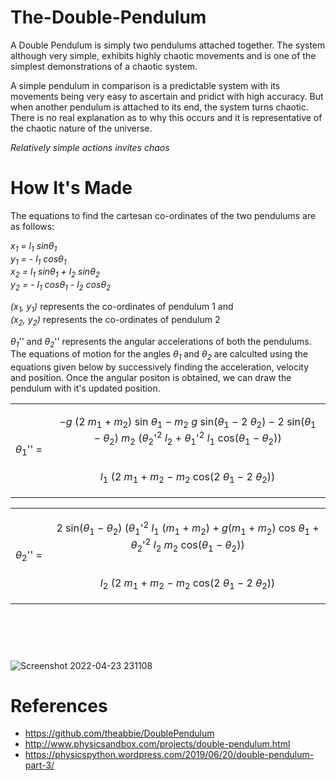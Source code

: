 # The-Double-Pendulum
 A Double Pendulum is simply two pendulums attached together. The system although very simple, exhibits highly chaotic movements and is one of the simplest demonstrations of a chaotic system.
 
 A simple pendulum in comparison is a predictable system with its movements being very easy to ascertain and pridict with high accuracy. But when another pendulum is attached to its end, the system turns chaotic. There is no real explanation as to why this occurs and it is representative of the chaotic nature of the universe.
 
 *Relatively simple actions invites chaos*

# How It's Made

The equations to find the cartesan co-ordinates of the two pendulums are as follows:
 
*x<sub>1</sub> = l<sub>1</sub> sinθ<sub>1</sub> <br>*
*y<sub>1</sub> = - l<sub>1</sub> cosθ<sub>1</sub> <br>*
*x<sub>2</sub> = l<sub>1</sub> sinθ<sub>1</sub> + l<sub>2</sub> sinθ<sub>2</sub> <br>*
*y<sub>2</sub> = - l<sub>1</sub> cosθ<sub>1</sub> - l<sub>2</sub> cosθ<sub>2</sub> <br>*

*(x<sub>1</sub>, y<sub>1</sub>)* represents the co-ordinates of pendulum 1 and <br>
*(x<sub>2</sub>, y<sub>2</sub>)* represents the co-ordinates of pendulum 2

*θ<sub>1</sub>*'' and *θ<sub>2</sub>*'' represents the angular accelerations of both the pendulums. The equations of motion for the angles  *θ<sub>1</sub>* and *θ<sub>2</sub>* are calculted using the equations given below by successively finding the acceleration, velocity and position. Once the angular positon is obtained, we can draw the pendulum with it's updated position.

<table class="fraction">
  <tbody>
    <tr>
      <td rowspan="2"><i>θ</i><sub>1</sub>''&nbsp;=&nbsp;</td>
      <td>
       <p align="center">
        −<i>g</i> (2 <i>m</i><sub>1</sub> + <i>m</i><sub>2</sub>) sin <i>θ</i
        ><sub>1</sub> − <i>m</i><sub>2</sub> <i>g</i> sin(<i>θ</i><sub>1</sub> −
        2 <i>θ</i><sub>2</sub>) − 2 sin(<i>θ</i><sub>1</sub> − <i>θ</i
        ><sub>2</sub>) <i>m</i><sub>2</sub> (<i>θ</i><sub>2</sub>'<sup>2</sup>
        <i>l</i><sub>2</sub> + <i>θ</i><sub>1</sub>'<sup>2</sup> <i>l</i
        ><sub>1</sub> cos(<i>θ</i><sub>1</sub> − <i>θ</i><sub>2</sub>))
        </p>
      </td>
    </tr>
    <tr>
      <td class="upper_line">
       <p align="center">
        <i>l</i><sub>1</sub> (2 <i>m</i><sub>1</sub> + <i>m</i><sub>2</sub> −
        <i>m</i><sub>2</sub> cos(2 <i>θ</i><sub>1</sub> − 2 <i>θ</i
        ><sub>2</sub>))
       </p>
      </td>
    </tr>
  </tbody>
</table>

<table class="fraction">
  <tbody>
    <tr>
      <td rowspan="2"><i>θ</i><sub>2</sub>''&nbsp;=&nbsp;</td>
      <td>
       <p align="center">
        2 sin(<i>θ</i><sub>1</sub> − <i>θ</i><sub>2</sub>) (<i>θ</i
        ><sub>1</sub>'<sup>2</sup> <i>l</i><sub>1</sub> (<i>m</i><sub>1</sub> +
        <i>m</i><sub>2</sub>) + <i>g</i>(<i>m</i><sub>1</sub> + <i>m</i
        ><sub>2</sub>) cos <i>θ</i><sub>1</sub> + <i>θ</i><sub>2</sub>'<sup
          >2</sup
        >
        <i>l</i><sub>2</sub> <i>m</i><sub>2</sub> cos(<i>θ</i><sub>1</sub> −
        <i>θ</i><sub>2</sub>))
        </p>
      </td>
    </tr>
    <tr>
      <td class="upper_line">
       <p align="center">
        <i>l</i><sub>2</sub> (2 <i>m</i><sub>1</sub> + <i>m</i><sub>2</sub> −
        <i>m</i><sub>2</sub> cos(2 <i>θ</i><sub>1</sub> − 2 <i>θ</i
        ><sub>2</sub>))
        </p>
      </td>
    </tr>
  </tbody>
</table>
<br>
<br>

#
![Screenshot 2022-04-23 231108](https://user-images.githubusercontent.com/84562594/164929720-81794d37-2162-4e37-8268-ad2abc1532ce.png)

# References

* https://github.com/theabbie/DoublePendulum
* http://www.physicsandbox.com/projects/double-pendulum.html
* https://physicspython.wordpress.com/2019/06/20/double-pendulum-part-3/
